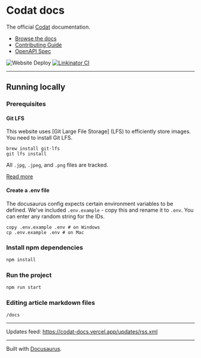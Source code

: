 # Codat docs

The official [Codat](https://codat.io) documentation.

- [Browse the docs](https://docs.codat.io/)
- [Contributing Guide](./CONTRIBUTING.md)
- [OpenAPI Spec](https://github.com/codatio/oas)

![Website Deploy](https://deploy-badge.vercel.app/?url=https://vercel.com/codat/codat-docs&name=website) [![Linkinator CI](https://github.com/codatio/codat-docs/actions/workflows/linknator.yml/badge.svg)](https://github.com/codatio/codat-docs/actions/workflows/linknator.yml)

---

## Running locally

### Prerequisites

#### Git LFS

This website uses [Git Large File Storage] (LFS) to efficiently store images. You need to install Git LFS.

```
brew install git-lfs
git lfs install
```

All `.jpg`, `.jpeg`, and `.png` files are tracked.

[Read more](https://git-lfs.com/)

#### Create a .env file

The docusaurus config expects certain environment variables to be defined. We've included `.env.example` - copy this and rename it to `.env`. You can enter any random string for the IDs.

```
copy .env.example .env # on Windows
cp .env.example .env # on Mac
```

### Install npm dependencies

```sh
npm install
```

### Run the project

```sh
npm run start
```

### Editing article markdown files

`/docs`

---

Updates feed: <https://codat-docs.vercel.app/updates/rss.xml>

---

Built with [Docusaurus](https://docusaurus.io/).

